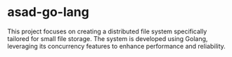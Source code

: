 # asad-go-lang
This project focuses on creating a distributed file system specifically tailored for small file storage. The system is developed using Golang, leveraging its concurrency features to enhance performance and reliability.
